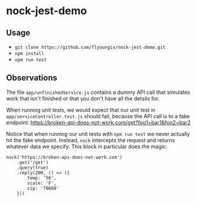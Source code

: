 # nock-jest-demo
## Usage
 - `git clone https://github.com/flyoungiv/nock-jest-demo.git`
 - `npm install`
 - `npm run test`

## Observations
The file `app/unfinishedService.js` contains a dummy API call that simulates work that isn't finished or that you don't have all the details for.

When running unit tests, we would expect that our unit test in `app/serviceController.test.js` should fail, because the API call is to a fake endpoint: https://broken-api-does-not-work.com/get?foo1=bar1&foo2=bar2

Notice that when running our unit tests with `npm run test`  we never actually hit the fake endpoint. Instead, `nock` intercepts the request and returns whatever data we specify.  This block in particular does the magic:

    nock('https://broken-api-does-not-work.com')
    	.get('/get')
    	.query(true)
    	.reply(200, () => ({
    		temp: '56',
    		scale: 'F',
    		zip: '78660'
    	}))
